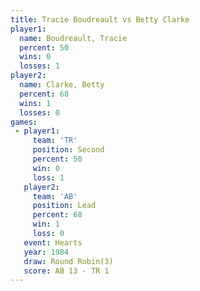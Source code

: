 ```yaml
---
title: Tracie Boudreault vs Betty Clarke
player1:                  
  name: Boudreault, Tracie
  percent: 50             
  wins: 0                 
  losses: 1               
player2:                  
  name: Clarke, Betty     
  percent: 68             
  wins: 1                 
  losses: 0               
games:
 - player1:          
     team: 'TR'      
     position: Second
     percent: 50     
     win: 0          
     loss: 1         
   player2:        
     team: 'AB'    
     position: Lead
     percent: 68   
     win: 1        
     loss: 0       
   event: Hearts       
   year: 1984          
   draw: Round Robin(3)
   score: AB 13 - TR 1 
---
```

